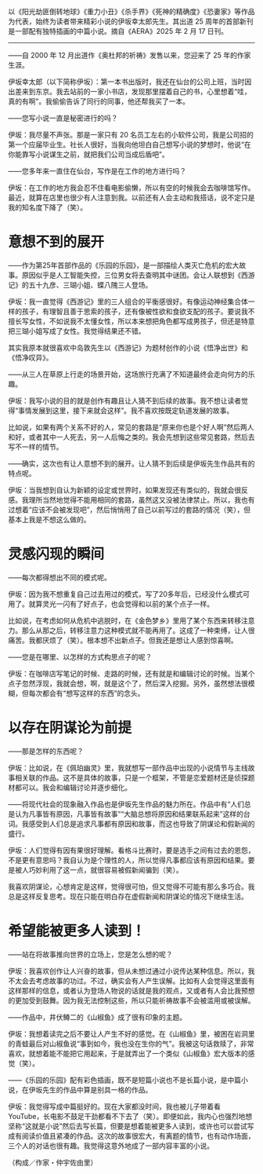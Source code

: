 
以《阳光劫匪倒转地球》《重力小丑》《杀手界》《死神的精确度》《恐妻家》等作品为代表，始终为读者带来精彩小说的伊坂幸太郎先生。其出道 25 周年的首部新刊是一部配有独特插画的中篇小说。摘自《AERA》2025 年 2 月 17 日刊。

---

——自 2000 年 12 月出道作《奥杜邦的祈祷》发售以来，您迎来了 25 年的作家生涯。

伊坂幸太郎（以下简称伊坂）：第一本书出版时，我还在仙台的公司上班，当时因出差来到东京。我去站前的一家小书店，发现那里摆着自己的书，心里想着“哇，真的有啊”。我偷偷告诉了同行的同事，他还帮我买了一本。

——您写小说一直是秘密进行的吗？

伊坂：我尽量不声张。那是一家只有 20 名员工左右的小软件公司，我是公司招的第一个应届毕业生。社长人很好，当我向他坦白自己想写小说的梦想时，他说“在你能靠写小说谋生之前，就把我们公司当成后盾吧”。

——您多年来一直住在仙台，写作是在工作的地方进行吗？

伊坂：在工作的地方我会忍不住看电影偷懒，所以有空的时候我会去咖啡馆写作。最近，就算在店里也很少有人注意到我。以前还有人会主动和我搭话，说不定只是我的知名度下降了（笑）。

# 意想不到的展开

——作为第25年首部作品的《乐园的乐园》，是一部描绘人类灭亡危机的宏大故事。原因似乎是人工智能失控，三位男女将去查明其中谜团。会让人联想到《西游记》的五十九彦、三瑚小姐、蝶八隗三人登场。

伊坂：我一直觉得《西游记》里的三人组合的平衡感很好。有像运动神经集合体一样的孩子，有理智且善于思索的孩子，还有像被性欲和食欲支配的孩子。要说我不擅长写女性，不如说我不太懂女性，所以本来想把角色都写成男孩子，但还是特意把三瑚小姐写成了女性。我觉得结果还不错。

其实我原本就很喜欢中岛敦先生以《西游记》为题材创作的小说《悟净出世》和《悟净叹异》。

——从三人在草原上行走的场景开始，这场旅行充满了不知道最终会走向何方的乐趣。

伊坂：我写小说的目的就是创作有趣且让人猜不到后续的故事。我不想让读者觉得“事情发展到这里，接下来就会这样”。我不喜欢按既定轨道发展的故事。

比如说，如果有两个关系不好的人，常见的套路是“原来你也是个好人啊”然后两人和好，或者其中一人死去，另一人后悔之类的。我会先想到这些常见套路，然后去写不一样的情节。

——确实，这次也有让人意想不到的展开。让人猜不到后续是伊坂先生作品共有的特点呢。

伊坂：当我想到自认为新颖的设定或世界时，如果发现还有类似的，我就会很反感。我理所当然地觉得不能用相同的套路，虽然这又没被法律禁止。所以，我也有过想着“应该不会被发现吧”，然后悄悄用了自己以前写过的套路的情况（笑），但基本上我是不想这么做的。

# 灵感闪现的瞬间

——每次都得想出不同的模式呢。

伊坂：因为我不想重复自己过去用过的模式，写了20多年后，已经没什么模式可用了。就算灵光一闪有了好点子，也会觉得和以前的某个点子一样。

比如说，在考虑如何从危机中逃脱时，在《金色梦乡》里用了某个东西来转移注意力。那么从那之后，转移注意力这种模式就不能再用了。这成了一种束缚，让人很痛苦。我都厌烦了（笑）。根本想不出新点子。但我还是想让人感到惊喜啊。

——您是在哪里、以怎样的方式构思点子的呢？

伊坂：在咖啡店写笔记的时候、走路的时候，还有就是和编辑讨论的时候。当某个点子忽然浮现，我就会想，啊，就是这个了，然后深入挖掘。另外，虽然想法很模糊，但每次都会有“想写这样的东西”的念头。

# 以存在阴谋论为前提

——那是怎样的东西呢？

伊坂：比如说，在《佩珀幽灵》里，我就想写一部作品中出现的小说情节与主线故事相关联的作品。这不是具体的故事，只是一个框架，不管是恋爱题材还是侦探题材都可以。我会和编辑讨论并逐步细化。

——将现代社会的现象融入作品也是伊坂先生作品的魅力所在。作品中有“人们总是认为凡事皆有原因，凡事皆有故事”“大脑总想将原因和结果联系起来”这样的台词。我感受到人们总是追求凡事都有原因和故事，而这也导致了阴谋论和假新闻的盛行。

伊坂：人们觉得有因有果很好理解。看格斗比赛时，要是选手之间有过去的恩怨，不是更有意思吗？我自认为是个理性的人，所以觉得凡事都应该有原因和结果。要是被人巧妙利用了这一点，就很容易被假新闻骗到（笑）。

我喜欢阴谋论，心想肯定是这样，觉得很可怕，但又觉得不可能有那么多巧合。我总是这样反复思考。现在只能在明白存在虚假新闻和阴谋论的情况下继续生活。

# 希望能被更多人读到！

——站在将故事推向世界的立场上，您是怎么想的呢？

伊坂：我喜欢创作让人兴奋的故事，但从未想过通过小说传达某种信息。所以，我不太会去考虑故事的功过。不过，确实会有人产生误解。比如有人会觉得这里面有这样那样的信息，或者认为登场人物说的话就是我的观点，又或者有人会比我预想的更加受到鼓舞。因为我无法控制这些，所以只能祈祷故事不会被滥用或被误解。

——作品中，井伏鳟二的《山椒鱼》成了很有印象的主题。

伊坂：我想着读完之后不要让人产生不好的感觉。在《山椒鱼》里，被困在岩洞里的青蛙最后对山椒鱼说“事到如今，我也没在生你的气”。我被这句话救赎了，非常喜欢，就想着能不能把它用起来，于是就弄出了一个类似《山椒鱼》宏大版本的感觉（笑）。

——《乐园的乐园》配有彩色插画，既不是短篇小说也不是长篇小说，是中篇小说，在伊坂先生的作品中算是别具一格的作品。

伊坂：我觉得写成中篇挺好的。现在大家都没时间，我也被儿子带着看 YouTube，长电影不鼓足干劲都看不下去了（笑）。即便如此，我内心也强烈地想坚称“这就是小说”然后去写长篇，但要是想着能被更多人读到，或许也可以尝试写成有阅读价值且紧凑的作品。这次的故事很宏大，有离题的情节，也有动作场面，三个人的对话也很有趣。我觉得这意外地成了一部内容丰富的小说。

（构成／作家・仲宇佐由里）